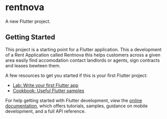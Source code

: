 # rentnova

A new Flutter project.

## Getting Started

This project is a starting point for a Flutter application.
This a development of a Rent Application called Rentnova this helps customers across 
a given area easily find accomodation contact landlords or agents, sign contracts and
leases bewteen them.

A few resources to get you started if this is your first Flutter project:

- [Lab: Write your first Flutter app](https://docs.flutter.dev/get-started/codelab)
- [Cookbook: Useful Flutter samples](https://docs.flutter.dev/cookbook)

For help getting started with Flutter development, view the
[online documentation](https://docs.flutter.dev/), which offers tutorials,
samples, guidance on mobile development, and a full API reference.
